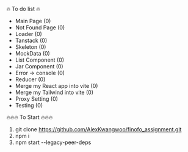 <!-- Please Read -->

🔥 To do list 🔥

- Main Page (0)
- Not Found Page (0)
- Loader (0)
- Tanstack (0)
- Skeleton (0)
- MockData (0)
- List Component (0)
- Jar Component (0)
- Error -> console (0)
- Reducer (0)
- Merge my React app into vite (0)
- Merge my Tailwind into vite (0)
- Proxy Setting (0)
- Testing (0)

🔥🔥🔥 To Start 🔥🔥🔥

1. git clone https://github.com/AlexKwangwoo/finofo_assignment.git
2. npm i
3. npm start --legacy-peer-deps
